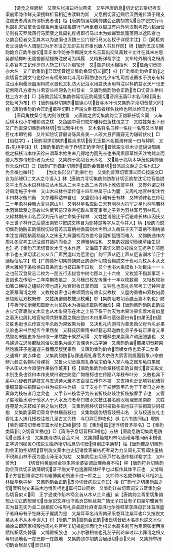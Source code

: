 <!-- { "loadSidebar": true } -->
　　【馈食之豆脾析　又草名张揖曰析似燕麦　又平声唐韵息切史记五帝纪析支渠廋索隐作鲜支渠搜鲜析音相近古读鲜为斯　又息例切音近赐后汉西羗传濵于赐支注赐支者禹贡所谓析支者也】枑【唐韵胡误切集韵韵会正韵胡故切音护説文行马也周礼天官掌舍设梐枑再重注梐枑谓行马再重者以周卫有内外列汉制考按六韬治营垒则有天罗武落行马蒺藜之具周礼梐枑即行马以木为螳螂椠筑籓落用以遮阵者也　又韵会枑者交互其木以为遮阑也汉魏三公门视行马又名杈子详杈字注】□【同枑刘贡父诗话今人谓驵□为牙本谓之互即主互市事也唐人书互作防】枒【唐韵五加切集韵韵会正韵牛加切音牙本作防亦作椰説文木名玉篇出交阯髙数十丈叶在其末左思吴都赋椰叶无隂蜀都赋椶枒注皮可为绳履　又楈枒详楈字注　又车轮外辋谓之枒周礼冬官考工记作牙舆人斩三材以为毂轮牙　又篇迦枒木相拒也　又篇余切音耶亦木名　又广韵集韵吾驾切音迓又集韵鱼驾切义同】枓【广韵集韵韵会正韵之庾切音主説文勺也徐曰有柄形如北斗用以斟酌也仪礼少牢礼司宫设罍水于洗东有枓注设水用罍沃盥用枓防水噐也又礼防大记浴水用盆沃水用枓注以枓酌盆水沃尸也史记索隐凡方者为斗若安长柄则名为枓音主　又唐韵集韵韵会正韵当口切音斗栱枓柱上方木也】□【唐韵武延切集韵弥延切正韵莫坚切音绵玉篇□木名同棉篇出交阯可为布】枔【唐韵徐林切集韵篇徐心切音寻木叶也又集韵才淫切音鬵义同】枕【唐韵集韵韵会正韵章荏切斟上声説文卧荐首者释名枕检也所以检项也诗】
　　【唐风角枕粲兮礼内则敛枕簟　又唐韵之赁切集韵韵会正韵职任切义同　又车后横木也小尔雅轸谓之枕　又鱼脑中骨曰枕尔雅释虫鱼枕谓之丁　又姓姓苑出下邳　又广韵直深切集韵持林切音沈繋牛杙也　又木名释名乌梓一名枕一名豫又本草纲目枕木即钓樟　又叶知险切音展诗陈风有美一人硕大且俨寤寐无为辗转伏枕】□【俗枕字】【唐韵羽求切集韵篇余求切音尤玉篇木名篇海梓属一曰与桙同　又舂见桃字注】枖【唐韵集韵韵会于乔切正韵伊尧切音妖説文枖木少盛貎诗周南桃之枖枖诗本作夭徐曰谓草木始生未几得地力而先长也书禹贡厥草惟夭注物越众而速大故亦谓短折者为夭也　又集韵于兆切音夭木名　又篇于兆切木华茂也集韵通作夭或作□】□【唐韵广韵匹卦切集韵篇韵会普卦切音派説文葩之总名也□之为言微也微纤】
　　【为功象形又广韵麻纻也　又集韵普拜切音湃义同○按説文□自为部檾□二文从之今误入】林【唐韵力寻切集韵韵防犂针切正韵犂沈切竝音临説文平土有丛木曰林徐曰丛木故从二木平土故二木齐诗小雅依彼平林　又野外谓之林诗周南施于中林　又山木曰林谷梁传僖十四年林属于山为麓　又周礼地官林衡注竹木曰林水衡曰衡　又尔雅释诂林君也　又盛貎诗小雅有壬有林　又林钟律名左传荘二十年歌林钟舞大夏以祭山川　又羽林星名应劭曰天有羽林大将军之星也林喻若林木羽翼鸷撃之意故以名武官前汉宣帝纪取从军死事者之子养为羽林军号羽林孤儿　又緑林荆州山名后汉刘元传诸亡命集于緑林　又姓姓谱殷比干后避难长林山因氏又平王世子林开之后望出南安○按説文林自为部棼楚等字从之今并入】枘【唐韵而鋭切集韵韵防正韵儒税切竝音芮玉篇柄枘类篇刻木耑所以入凿荘子天下篇凿不围枘循本注凿非围枘而枘自入之宋玉九辨圜枘而方凿兮吾固知鉏铻而难入　又韵防通作内周礼冬官考工记注调其凿内而合之　又博雅枘柱也　又集韵奴困切音嫩草始生貎也】枙【集韵吾禾切音讹木节也本作厄　又海篇于革切义同○按説文无枙字卪部厄木节也五果切读若火从卪厂声贾逵以为厄里也广韵平声从厄上声从厄皆训木节正字通枙俗厄字】枚【广韵莫杯切集韵韵防正韵谟杯切竝音梅説文干也可为杖从木从攴诗大雅施于条枚徐曰自条而出也枝曰条干曰枚　又个也书大禹谟枚卜功臣注一一卜之也前汉食货志二枚为一朋五行志拔宫中树七围以上十六枚　又枚筮不指其事泛卜吉凶也左传昭十二年南蒯枚筮之　又马棰曰枚左传襄十一年以枚数阖　又衔枚枚状如箸口横衔之繣结扵项也周礼秋官衔枚氏掌司嚣　又钟乳也周礼冬官考工记钟帯谓之篆篆间谓之枚　又枚枚砻宻也诗鲁颂閟宫有侐实实枚枚　又屋内重檐曰双枚何晏景福殿赋双枚既修　又姓统谱周枚被汉枚乗】枛【集韵阻教切音醮玉篇木刺也】防【与析同论衡量知篇断木为椠防木为板福虚篇防骸而炊】果【唐韵集韵韵防正韵竝古火切音裹説文木实也从木象果形在木之上易下系干为天为木果注果实着木有似星之着天也周礼地官甸师共野果蓏之属应劭曰木曰果草曰蓏张晏曰有曰果无曰蓏又胜也尅也左传宣元年杀敌为果致果为毅　又决也礼内则将为善思贻父母令名必果　又验也宋书后妃传今果然矣　又释氏因果隋书经籍志释迦教化弟子多有正果者又果然兽名宋国史补扬州取一果然数十果然可得　又尔雅释虫果嬴蒲卢疏细腰蠭也　又与蜾通左思吴都赋风俗以韰果为婳方言惈勇也古字通　又集韵韵会苦果切音颗果然饱貎荘子逍遥逰三餐而反腹犹果然　又唐韵集韵韵会同婐女侍也孟子二女果　又通裸广韵赤体也　又集韵韵防与祼通周礼春官大宗伯大賔客则摄而载果小宗伯辨六彝之名物以待祼将　又鲁火切音羸周礼春官宗伯龟人掌六龟之属东龟曰果属　字从田从木今趋便作果俗作菓非】枝【唐韵集韵韵会章移切正韵旨而切音支説文木别生条也徐曰本作支故曰别生防意广韵枝柯也左传隐八年枝布叶分　又散也易下系中心疑者其辞枝又与支通诗大雅本支百世左传作本枝　又支持也史记项羽纪诸将慑服莫敢枝梧瓒曰小柱为枝斜柱为梧　又干支亦作干枝博雅甲乙为干干者日之神也寅卯为枝枝者月之灵也　又手节曰枝孟子为长者折枝赵岐注折枝按摩手节也　又管子度地篇水别于他水入于大水及海者命曰枝水又枝江县名前汉地理志属南郡　又姓姓苑楚大夫枝如子躬之后为枝氏　又集韵翘移切音只枝指多指也荘子骈拇篇骈拇枝指　又集韵渠羁切音竒字林横首枝也　又集韵居伪切音攱祭山名　又与校通仪礼士昏礼主人拂几授校注校几足古文为枝　与□异□即枚也】枞【六书故同枞】增防【集韵部项切音棒玉篇木杖也□棒同】防【集韵篇迷浮切音矛噐名】□【集韵类篇何交切音爻桷也】□【篇海子息切音积□橘也】五枮【唐韵息防切集韵思防切音孅木也　又集韵诗防切音苫义同　又集韵篇竝知林切音碪与椹同斫木櫍也　正字通同檆省○按説文檆所衔切枮息防切音俱别正字通非】枯【唐韵苦胡切集韵韵会正韵空胡切音刳説文槀木也史记诸侯表摧枯朽者易为力又周礼天官郑注童枯不税疏山林不茂为童山泽无水为枯　又集韵后五切音戸竹名通作楛详楛字注　又叶苦禾】
　　【切音科黄庭经金铃朱帯坐婆娑调血理命身不枯】枰【唐韵符兵切集韵韵会蒲兵切正韵蒲眀切音平説文平也逸雅释牀枰平也以板作其体平正也　又博局子方言投博谓之枰韦曜博奕论所志不过一枰之上　又枰仲木名或作檘司马相如上林赋华枫枰栌　又集韵韵会正韵皮命切音病説文作□】枱【广韵弋之切集韵盈之切音移説文耒端木也博雅柄也篇柌□竝同枱　又集韵详兹切音词又五音集韵象齿切音似义同　正字通或作鈶木柄金首从木从金义通】枲【唐韵韵会胥里切集韵想止切正韵想里切音葸説文麻也书禹贡岱畎丝枲广韵无子曰苴有子曰枲尔雅翼有实为苴无实为枲二説相反○按周礼典枲疏牡麻者枲麻也尔雅释草莩麻母郭注苴麻盛子者麻母有子牡麻无子翼説为是　又枲耳草名诗周南采采卷耳注枲耳也○又按説文枲从木不从木今误入】枳【唐韵广韵篇韵会正韵诸氏切音纸木名枳也説文木似橘徐曰即药家枳殻也周礼冬官考工记橘逾淮而化为枳又木髙多刺可为篱落张衡西京赋楷枳落突棘藩　又博雅枳股也　又小尔雅枳害也孔丛子刑论率过以小罪谓之枳又与轵通地名一在巴郡一在魏地　又集韵颈尔切韵会居纸切音义同　又集韵举绮切韵会居矣切音已枳】
